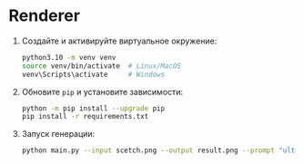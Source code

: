 
# Renderer

1. Создайте и активируйте виртуальное окружение:
   ```bash
   python3.10 -m venv venv
   source venv/bin/activate  # Linux/MacOS
   venv\Scripts\activate     # Windows
   ```
2. Обновите `pip` и установите зависимости:
   ```bash
   python -m pip install --upgrade pip
   pip install -r requirements.txt
   ```
3. Запуск генерации:
   ```bash
   python main.py --input scetch.png --output result.png --prompt "ultra-realistic minimalistic modern house, evening golden hour lighting, photoreal, 8k, octane render"
   ```